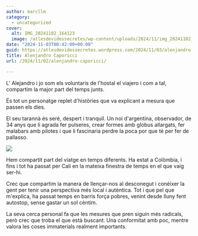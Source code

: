 ```yaml
---
author: marcllm
category:
  - uncategorized
cover:
  alt: IMG_20241102_164123
  image: /atlesdevidessecretes/wp-content/uploads/2024/11/img_20241102_164123.jpg
date: "2024-11-03T00:42:00+00:00"
guid: https://atlesdevidessecretes.wordpress.com/2024/11/03/alenjandro-caporicci/
title: Alenjandro Caporicci
url: /2024/11/02/alenjandro-caporicci/

---
```

L' Alejandro i jo som els voluntaris de l'hostal el viajero i com a tal, compartim la major part del temps junts.

És tot un personatge replet d'històries que va explicant a mesura que passen els dies.

El seu tarannà és seré, despert i tranquil. Un noi d'argentina, observador, de 34 anys que li agrada fer pulseres, crear formes amb globus allargats, fer malabars amb pilotes i que li fascinaria perdre la poca por que té per fer de pallasso.

![](/atlesdevidessecretes/wp-content/uploads/2024/11/image.jpg?w=1024)

Hem compartit part del viatge en temps diferents. Ha estat a Colòmbia, i fins i tot ha passat per Cali en la mateixa finestra de temps en el que vaig ser-hi.

Crec que compartim la manera de llençar-nos al desconegut i conèixer la gent per tenir una perspectiva més local i autèntica. Tot i que pel que m'explica, ha passat temps en barris força pobres, venint desde lluny fent autostop, sense gastar un sol cèntim.

La seva cerca personal fa que les mesures que pren siguin més radicals, però crec que troba el que està buscant. Una conformitat amb poc, mentre valora les coses immaterials realment importants.
